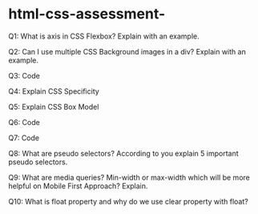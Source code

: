 # html-css-assessment-

Q1: What is axis in CSS Flexbox? Explain with an example.

Q2: Can I use multiple CSS Background images in a div? Explain with an example.

Q3: Code

Q4: Explain CSS Specificity

Q5: Explain CSS Box Model

Q6: Code

Q7: Code

Q8: What are pseudo selectors? According to you explain 5 important pseudo selectors.

Q9: What are media queries? Min-width or max-width which will be more helpful on Mobile First Approach? Explain.

Q10: What is float property and why do we use clear property with float?
